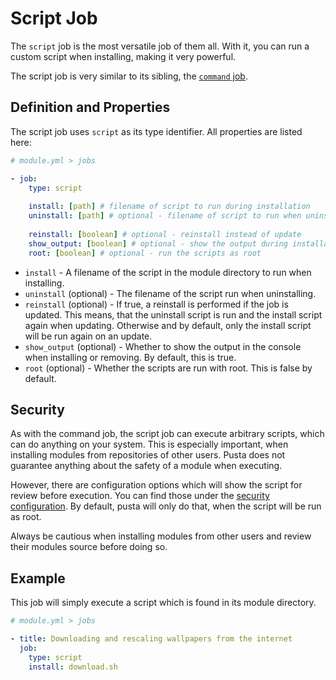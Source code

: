 # Script Job
The `script` job is the most versatile job of them all. With it, you can run a custom script when installing, making it very powerful.

The script job is very similar to its sibling, the [`command` job](package.md).

## Definition and Properties
The script job uses `script` as its type identifier. All properties are listed here:
```yml
# module.yml > jobs

- job:
    type: script
    
    install: [path] # filename of script to run during installation
    uninstall: [path] # optional - filename of script to run when uninstalling
    
    reinstall: [boolean] # optional - reinstall instead of update
    show_output: [boolean] # optional - show the output during installation
    root: [boolean] # optional - run the scripts as root
```

- `install` - A filename of the script in the module directory to run when installing.
- `uninstall` (optional) - The filename of the script run when uninstalling.
- `reinstall` (optional) - If true, a reinstall is performed if the job is updated. This means, that the uninstall script is run and the install script again when updating. Otherwise and by default, only the install script will be run again on an update.
- `show_output` (optional) - Whether to show the output in the console when installing or removing. By default, this is true.
- `root` (optional) - Whether the scripts are run with root. This is false by default.

## Security
As with the command job, the script job can execute arbitrary scripts, which can do anything on your system. This is especially important, when installing modules from repositories of other users. Pusta does not guarantee anything about the safety of a module when executing.

However, there are configuration options which will show the script for review before execution. You can find those under the [security configuration](config#security). By default, pusta will only do that, when the script will be run as root.

Always be cautious when installing modules from other users and review their modules source before doing so.

## Example
This job will simply execute a script which is found in its module directory.
```yml
# module.yml > jobs

- title: Downloading and rescaling wallpapers from the internet
  job:
    type: script
    install: download.sh
```

